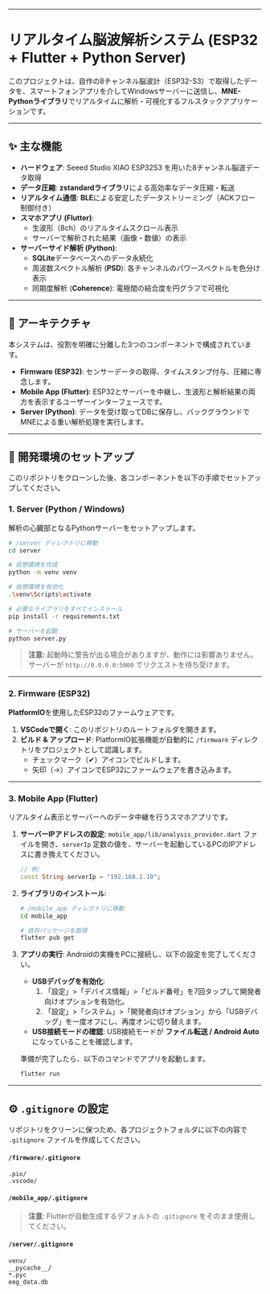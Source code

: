 -----

# リアルタイム脳波解析システム (ESP32 + Flutter + Python Server)

このプロジェクトは、自作の8チャンネル脳波計（ESP32-S3）で取得したデータを、スマートフォンアプリを介してWindowsサーバーに送信し、**MNE-Pythonライブラリ**でリアルタイムに解析・可視化するフルスタックアプリケーションです。

-----

## ✨ 主な機能

  - **ハードウェア**: Seeed Studio XIAO ESP32S3 を用いた8チャンネル脳波データ取得
  - **データ圧縮**: **zstandardライブラリ**による高効率なデータ圧縮・転送
  - **リアルタイム通信**: **BLE**による安定したデータストリーミング（ACKフロー制御付き）
  - **スマホアプリ (Flutter)**:
      - 生波形（8ch）のリアルタイムスクロール表示
      - サーバーで解析された結果（画像・数値）の表示
  - **サーバーサイド解析 (Python)**:
      - **SQLite**データベースへのデータ永続化
      - 周波数スペクトル解析 (**PSD**): 各チャンネルのパワースペクトルを色分け表示
      - 同期度解析 (**Coherence**): 電極間の結合度を円グラフで可視化

-----

## 🚀 アーキテクチャ

本システムは、役割を明確に分離した3つのコンポーネントで構成されています。

  * **Firmware (ESP32)**: センサーデータの取得、タイムスタンプ付与、圧縮に専念します。
  * **Mobile App (Flutter)**: ESP32とサーバーを中継し、生波形と解析結果の両方を表示するユーザーインターフェースです。
  * **Server (Python)**: データを受け取ってDBに保存し、バックグラウンドでMNEによる重い解析処理を実行します。

-----

## 🔧 開発環境のセットアップ

このリポジトリをクローンした後、各コンポーネントを以下の手順でセットアップしてください。

### 1\. Server (Python / Windows)

解析の心臓部となるPythonサーバーをセットアップします。

```bash
# /server ディレクトリに移動
cd server

# 仮想環境を作成
python -m venv venv

# 仮想環境を有効化
.\venv\Scripts\activate

# 必要なライブラリをすべてインストール
pip install -r requirements.txt

# サーバーを起動
python server.py
```

> **注意:** 起動時に警告が出る場合がありますが、動作には影響ありません。サーバーが `http://0.0.0.0:5000` でリクエストを待ち受けます。

-----

### 2\. Firmware (ESP32)

**PlatformIO**を使用したESP32のファームウェアです。

1.  **VSCodeで開く**: このリポジトリのルートフォルダを開きます。
2.  **ビルド & アップロード**: PlatformIO拡張機能が自動的に `/firmware` ディレクトリをプロジェクトとして認識します。
      - チェックマーク（✔）アイコンでビルドします。
      - 矢印（→）アイコンでESP32にファームウェアを書き込みます。

-----

### 3\. Mobile App (Flutter)

リアルタイム表示とサーバーへのデータ中継を行うスマホアプリです。

1.  **サーバーIPアドレスの設定**:
    `mobile_app/lib/analysis_provider.dart` ファイルを開き、`serverIp` 定数の値を、サーバーを起動しているPCのIPアドレスに書き換えてください。

    ```dart
    // 例:
    const String serverIp = "192.168.1.10";
    ```

2.  **ライブラリのインストール**:

    ```bash
    # /mobile_app ディレクトリに移動
    cd mobile_app

    # 依存パッケージを取得
    flutter pub get
    ```

3.  **アプリの実行**:
    Androidの実機をPCに接続し、以下の設定を完了してください。

      - **USBデバッグを有効化**:
        1.  「設定」\>「デバイス情報」\>「ビルド番号」を7回タップして開発者向けオプションを有効化。
        2.  「設定」\>「システム」\>「開発者向けオプション」から「USBデバッグ」を一度オフにし、再度オンに切り替えます。
      - **USB接続モードの確認**:
        USB接続モードが **ファイル転送 / Android Auto** になっていることを確認します。

    準備が完了したら、以下のコマンドでアプリを起動します。

    ```bash
    flutter run
    ```

-----

## ⚙️ `.gitignore` の設定

リポジトリをクリーンに保つため、各プロジェクトフォルダに以下の内容で `.gitignore` ファイルを作成してください。

#### `/firmware/.gitignore`

```gitignore
.pio/
.vscode/
```

#### `/mobile_app/.gitignore`

> **注意**: Flutterが自動生成するデフォルトの `.gitignore` をそのまま使用してください。

#### `/server/.gitignore`

```gitignore
venv/
__pycache__/
*.pyc
eeg_data.db
```

